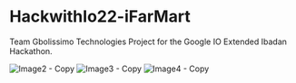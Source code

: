 # HackwithIo22-iFarMart
Team Gbolissimo Technologies Project for the Google IO Extended Ibadan Hackathon.


![Image2 - Copy](https://user-images.githubusercontent.com/14265696/178833139-cfb241cc-591e-4145-87d1-85e950b8f632.jpg)
![Image3 - Copy](https://user-images.githubusercontent.com/14265696/178833146-d61529eb-30d9-4918-8ff8-89fbefca2410.jpg)
![Image4 - Copy](https://user-images.githubusercontent.com/14265696/178833092-8f98e651-2b27-4d4c-b0b1-bf0905fe5bc9.jpg)
